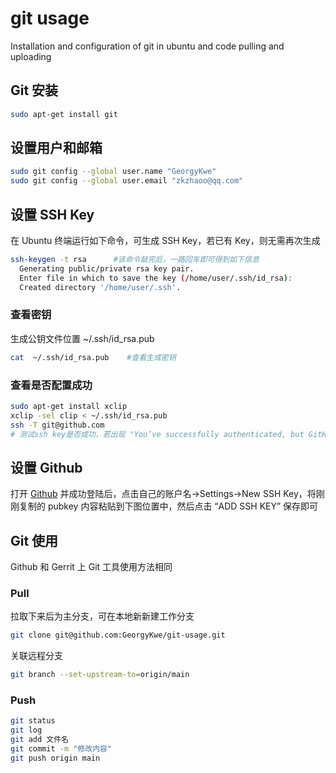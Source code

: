 # git usage

Installation and configuration of git in ubuntu and code pulling and uploading

## Git 安装

```bash
sudo apt-get install git
```

## 设置用户和邮箱

```bash
sudo git config --global user.name "GeorgyKwe"
sudo git config --global user.email "zkzhaoo@qq.com"
```

## 设置 SSH Key

在 Ubuntu 终端运行如下命令，可生成 SSH Key，若已有 Key，则无需再次生成

```bash
ssh-keygen -t rsa      #该命令敲完后，一路回车即可得到如下信息
  Generating public/private rsa key pair.
  Enter file in which to save the key (/home/user/.ssh/id_rsa):
  Created directory '/home/user/.ssh'.
```

### 查看密钥

生成公钥文件位置 ~/.ssh/id_rsa.pub

```bash
cat  ~/.ssh/id_rsa.pub    #查看生成密钥
```

### 查看是否配置成功

```bash
sudo apt-get install xclip
xclip -sel clip < ~/.ssh/id_rsa.pub
ssh -T git@github.com    
# 测试ssh key是否成功，若出现 "You’ve successfully authenticated, but GitHub does not provide shell access" 表示已成功连上 Github
```

## 设置 Github

打开 [Github](https://github.com/) 并成功登陆后，点击自己的账户名->Settings->New SSH Key，将刚刚复制的 pubkey 内容粘贴到下图位置中，然后点击 “ADD SSH KEY” 保存即可

## Git 使用

Github 和 Gerrit 上 Git 工具使用方法相同 

### Pull

拉取下来后为主分支，可在本地新新建工作分支

```bash
git clone git@github.com:GeorgyKwe/git-usage.git
```

关联远程分支

```bash
git branch --set-upstream-to=origin/main
```

### Push

```bash
git status
git log
git add 文件名
git commit -m "修改内容"
git push origin main
```
